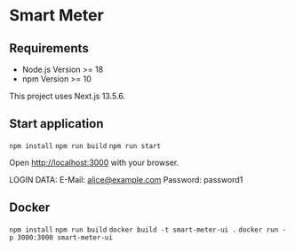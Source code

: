# Smart Meter

## Requirements

- Node.js Version >= 18
- npm Version >= 10

This project uses Next.js 13.5.6.

## Start application

`npm install`
`npm run build`
`npm run start`

Open [http://localhost:3000](http://localhost:3000) with your browser.

LOGIN DATA:
E-Mail: alice@example.com
Password: password1

## Docker

`npm install`
`npm run build`
`docker build -t smart-meter-ui .`
`docker run -p 3000:3000 smart-meter-ui`
